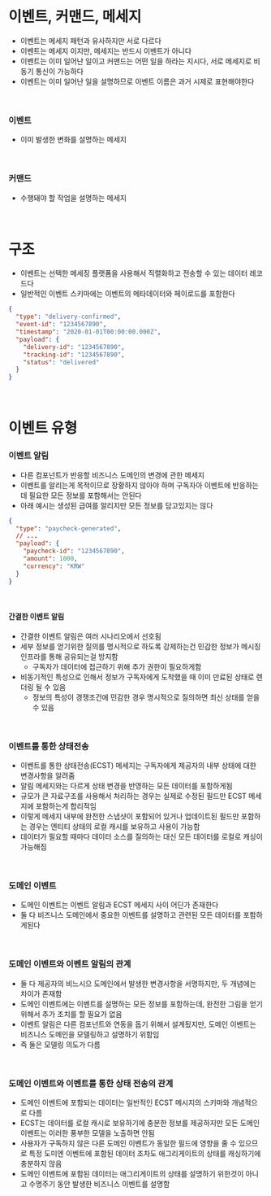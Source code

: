 # 이벤트, 커맨드, 메세지

- 이벤트는 메세지 패턴과 유사하지만 서로 다르다
- 이벤트는 메세지 이지만, 메세지는 반드시 이벤트가 아니다
- 이벤트는 이미 일어난 일이고 커맨드는 어떤 일을 하라는 지시다, 서로 메세지로 비동기 통신이 가능하다
- 이벤트는 이미 일어난 일을 설명하므로 이벤트 이름은 과거 시제로 표현해야한다

<br>

### 이벤트

- 이미 발생한 변화를 설명하는 메세지

<br>

### 커맨드

- 수행돼야 할 작업을 설명하는 메세지

<br>

# 구조

- 이벤트는 선택한 메세징 플랫폼을 사용해서 직렬화하고 전송할 수 있는 데이터 레코드다
- 일반적인 이벤트 스키마에는 이벤트의 메타데이터와 페이로드를 포함한다

```json
{
  "type": "delivery-confirmed",
  "event-id": "1234567890",
  "timestamp": "2020-01-01T00:00:00.000Z",
  "payload": {
    "delivery-id": "1234567890",
    "tracking-id": "1234567890",
    "status": "delivered"
  }
}
```

<br>

# 이벤트 유형

### 이벤트 알림

- 다른 컴포넌트가 반응할 비즈니스 도메인의 변경에 관한 메세지
- 이벤트를 알리는게 목적이므로 장황하지 않아야 하며 구독자아 이벤트에 반응하는데 필요한 모든 정보를 포함해서는 안된다
- 아래 예시는 생성된 급여를 알리지만 모든 정보를 담고있지는 않다

```json
{
  "type": "paycheck-generated",
  // ...
  "payload": {
    "paycheck-id": "1234567890",
    "amount": 1000,
    "currency": "KRW"
  }
}
```

<br>

#### 간결한 이벤트 알림

- 간결한 이벤트 알림은 여러 시나리오에서 선호됨
- 세부 정보를 얻기위한 질의를 명시적으로 하도록 강제하는건 민감한 정보가 메시징 인프라를 통해 공유되는걸 방지함
  - 구독자가 데이터에 접근하기 위해 추가 권한이 필요하게함
- 비동기적인 특성으로 인해서 정보가 구독자에게 도착했을 때 이미 만료된 상태로 렌더링 될 수 있음
  - 정보의 특성이 경쟁조건에 민감한 경우 명시적으로 질의하면 최신 상태를 얻을 수 있음

<br>

### 이벤트를 통한 상태전송

- 이벤트를 통한 상태전송(ECST) 메세지는 구독자에게 제공자의 내부 상태에 대한 변경사항을 알려줌
- 알림 메세지와는 다르게 상태 변경을 반영하는 모든 데이터를 포함하게됨
- 규모가 큰 자료구조를 사용해서 처리하는 경우는 실제로 수정된 필드만 ECST 메세지에 포함하는게 합리적임
- 이렇게 메세지 내부에 완전한 스냅샷이 포함되어 있거나 업데이트된 필드만 포함하는 경우는 엔티티 상태의 로컬 캐시를 보유하고 사용이 가능함
- 데이터가 필요할 때마다 데이터 소스를 질의하는 대신 모든 데이터를 로컬로 캐싱이 가능해짐

<br>

### 도메인 이벤트

- 도메인 이벤트는 이벤트 알림과 ECST 메세지 사이 어딘가 존재한다
- 둘 다 비즈니스 도메인에서 중요한 이벤트를 설명하고 관련된 모든 데이터를 포함하게된다

<br>

### 도메인 이벤트와 이벤트 알림의 관계

- 둘 다 제공자의 비느시으 도메인에서 발생한 변경사항을 서명하지만, 두 개념에는 차이가 존재함
- 도메인 이벤트에는 이벤트를 설명하는 모든 정보를 포함하는데, 완전한 그림을 얻기 위해서 추가 조치를 할 필요가 없음
- 이벤트 알림은 다른 컴포넌트와 연동을 돕기 위해서 설계됬지만, 도메인 이벤트는 비즈니스 도메인을 모델링하고 설명하기 위함임
- 즉 둘은 모델링 의도가 다름

<br>

### 도메인 이벤트와 이벤트를 통한 상태 전송의 관계

- 도메인 이벤트에 포함되는 데이터는 일반적인 ECST 메시지의 스키마와 개념적으로 다름
- ECST는 데이터를 로컬 캐시로 보유하기에 충분한 정보를 제공하지만 모든 도메인 이벤트는 이러한 풍부한 모델을 노출하면 안됨
- 사용자가 구독하지 않은 다른 도메인 이벤트가 동일한 필드에 영향을 줄 수 있으므로 특정 도미엔 이벤트에 포함된 데이터 조차도 애그리게이트의 상태를 캐싱하기에 충분하지 않음
- 도메인 이벤트에 포함된 데이터는 애그리게이트의 상태를 설명하기 위한것이 아니고 수명주기 동안 발생한 비즈니스 이벤트를 설명함
